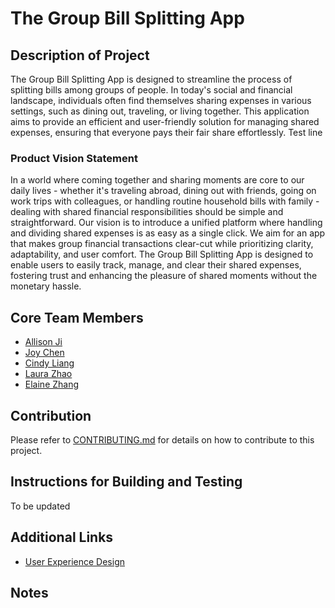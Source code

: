 # The Group Bill Splitting App

## Description of Project

The Group Bill Splitting App is designed to streamline the process of splitting bills among groups of people. In today's social and financial landscape, individuals often find themselves sharing expenses in various settings, such as dining out, traveling, or living together. This application aims to provide an efficient and user-friendly solution for managing shared expenses, ensuring that everyone pays their fair share effortlessly.
Test line

### Product Vision Statement

In a world where coming together and sharing moments are core to our daily lives - whether it's traveling abroad, dining out with friends, going on work trips with colleagues, or handling routine household bills with family - dealing with shared financial responsibilities should be simple and straightforward. Our vision is to introduce a unified platform where handling and dividing shared expenses is as easy as a single click. We aim for an app that makes group financial transactions clear-cut while prioritizing clarity, adaptability, and user comfort. The Group Bill Splitting App is designed to enable users to easily track, manage, and clear their shared expenses, fostering trust and enhancing the pleasure of shared moments without the monetary hassle.

## Core Team Members

- [Allison Ji](https://github.com/Allison67)
- [Joy Chen](https://github.com/joyc7)
- [Cindy Liang](https://github.com/cindyliang01)
- [Laura Zhao](https://github.com/HedwigO)
- [Elaine Zhang](https://github.com/elaineZhang67)

## Contribution

Please refer to [CONTRIBUTING.md](CONTRIBUTING.md) for details on how to contribute to this project.

## Instructions for Building and Testing

To be updated

## Additional Links

- [User Experience Design](UX-DESIGN.md)

## Notes
